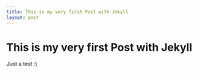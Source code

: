 ```yaml
---
title: This is my very first Post with Jekyll
layout: post
---
```


This is my very first Post with Jekyll
======================================

Just a test :)

